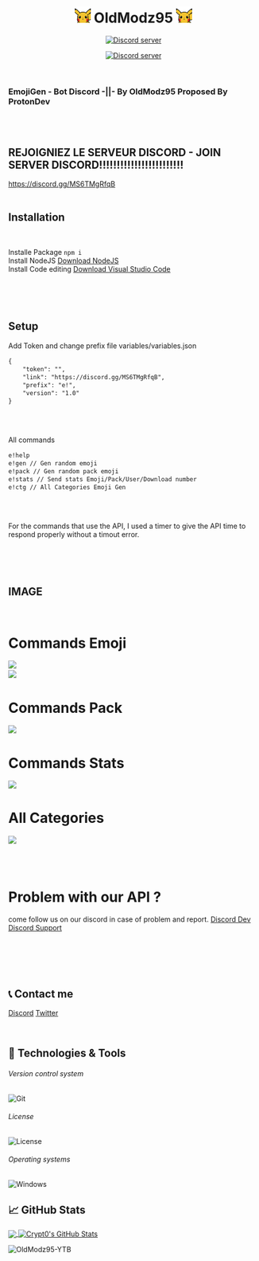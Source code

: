 <h1 align="center">
<img src="https://raw.githubusercontent.com/OldModz95-YTB/OldModz95-YTB/main/hi.gif" height="32" />
OldModz95
<img src="https://raw.githubusercontent.com/OldModz95-YTB/OldModz95-YTB/main/hi.gif" height="32" />
</h1>
<p align="center">
  <a href="https://discord.gg/MS6TMgRfqB"><img src="https://discordapp.com/api/guilds/902292316033802310/widget.png?style=banner2" alt="Discord server"></a>
</p>
<p align="center">
  <a href="https://discord.gg/M3sTyHtcK4"><img src="https://discordapp.com/api/guilds/705278191404843051/widget.png?style=banner2" alt="Discord server"></a>
</p>

<br>

### EmojiGen - Bot Discord -||- By OldModz95 Proposed By ProtonDev
<br><br>

## REJOIGNIEZ LE SERVEUR DISCORD - JOIN SERVER DISCORD!!!!!!!!!!!!!!!!!!!!!!!!

https://discord.gg/MS6TMgRfqB
<br><br>
## Installation
<br>

Installe Package `npm i`
<br>
Install NodeJS [Download NodeJS](https://nodejs.org/en/)<br>
Install Code editing [Download Visual Studio Code](https://code.visualstudio.com/)



<br>
<br>
<br>

## Setup

Add Token and change prefix file variables/variables.json
```
{
    "token": "",
    "link": "https://discord.gg/MS6TMgRfqB",
    "prefix": "e!",
    "version": "1.0"
}
```

<br><br>

All commands
```
e!help
e!gen // Gen random emoji
e!pack // Gen random pack emoji
e!stats // Send stats Emoji/Pack/User/Download number
e!ctg // All Categories Emoji Gen
```

<br><br>

For the commands that use the API, I used a timer to give the API time to respond properly without a timout error.

<br>
<br>
<br>

## IMAGE

<br>

# Commands Emoji
<img src="https://i.imgur.com/G1fmq5S.png">
<br>
<img src="https://i.imgur.com/fOeSiws.png">
<br>

# Commands Pack
<img src="https://i.imgur.com/pbIUXUV.png">
<br>

# Commands Stats
<img src="https://i.imgur.com/3QwFcA1.png">
<br>

# All Categories
<img src="https://i.imgur.com/8c5zfJO.png">
<br>


<br><br>

# Problem with our API ?

come follow us on our discord in case of problem and report.
[Discord Dev](https://www.discord.gg/MS6TMgRfqB)
[Discord Support](https://discord.gg/aNtE4wzS4E)

<br><br><br><br>

## 📞 Contact me

[Discord](https://www.discord.gg/MS6TMgRfqB)
[Twitter](https://twitter.com/oldmodz95)
<br>

<br />

## 🔧 Technologies & Tools


###### Version control system

![Git](https://img.shields.io/badge/-Git-000000?style=flat&logo=Git&logoColor=F05032)

###### License

![License](https://img.shields.io/github/license/OldModz95-YTB/UnityRP-DarkWeb-BotDiscord)

###### Operating systems

![Windows](https://img.shields.io/badge/-Windows-000000?style=flat&logo=Windows&logoColor=FCC624)


## &#x1f4c8; GitHub Stats

<a href="https://github.com/OldModz95-YTB">
  <img align="center" src="https://github-readme-stats.vercel.app/api/top-langs/?username=OldModz95-YTB&hide=java,html&title_color=ffffff&text_color=c9cacc&icon_color=2bbc8a&bg_color=1d1f21" />
</>
<a href="https://github.com/OldModz95-YTB">
  <img align="center" src="https://github-readme-stats.vercel.app/api?username=OldModz95-YTB&show_icons=true&line_height=27&count_private=true&title_color=ffffff&text_color=c9cacc&icon_color=ffff00&bg_color=1d1f21" alt="Crypt0's GitHub Stats" />
</a>

<p align="left"> <img src="https://komarev.com/ghpvc/?username=OldModz95-YTB" alt="OldModz95-YTB" /> </p>
